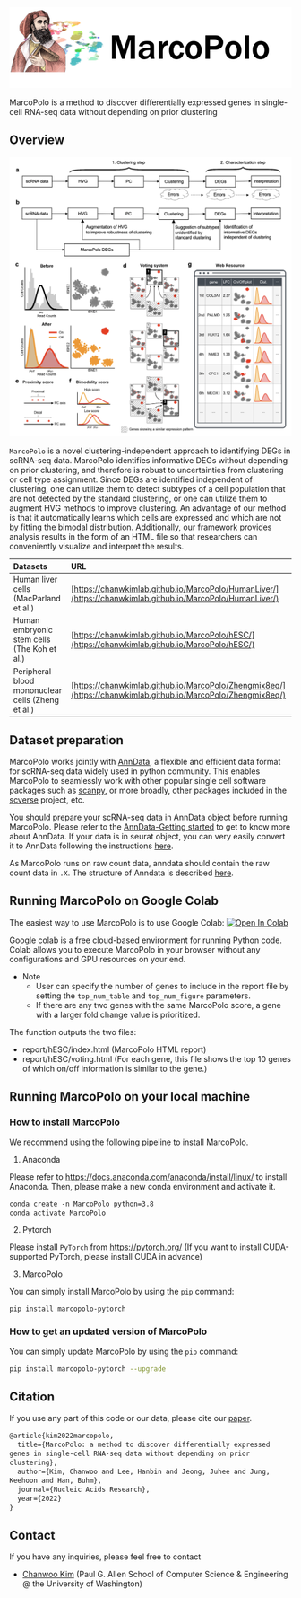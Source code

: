 

![MarcoPolo](assets/mp.png)

MarcoPolo is a method to discover differentially expressed genes in single-cell RNA-seq data without depending on prior clustering



## Overview


<img src="assets/overview.png" width="700">


`MarcoPolo` is a novel clustering-independent approach to identifying DEGs in scRNA-seq data. MarcoPolo identifies informative DEGs without depending on prior clustering, and therefore is robust to uncertainties from clustering or cell type assignment. Since DEGs are identified independent of clustering, one can utilize them to detect subtypes of a cell population that are not detected by the standard clustering, or one can utilize them to augment HVG methods to improve clustering. An advantage of our method is that it automatically learns which cells are expressed and which are not by fitting the bimodal distribution. Additionally, our framework provides analysis results in the form of an HTML file so that researchers can conveniently visualize and interpret the results.


|Datasets|URL|
|:---|:---|
|Human liver cells (MacParland et al.)|[https://chanwkimlab.github.io/MarcoPolo/HumanLiver/](https://chanwkimlab.github.io/MarcoPolo/HumanLiver/)|
|Human embryonic stem cells (The Koh et al.)|[https://chanwkimlab.github.io/MarcoPolo/hESC/](https://chanwkimlab.github.io/MarcoPolo/hESC/)|
|Peripheral blood mononuclear cells (Zheng et al.)|[https://chanwkimlab.github.io/MarcoPolo/Zhengmix8eq/](https://chanwkimlab.github.io/MarcoPolo/Zhengmix8eq/)|


## Dataset preparation
MarcoPolo works jointly with [AnnData](https://anndata.readthedocs.io/), a flexible and efficient data format for scRNA-seq data widely used in python community. This enables MarcoPolo to seamlessly work with other popular single cell software packages such as [scanpy](https://scanpy.readthedocs.io/), or more broadly, other packages included in the [scverse](https://scverse.org/projects/) project, etc. 

You should prepare your scRNA-seq data in AnnData object before running MarcoPolo.
Please refer to the [AnnData-Getting started](https://anndata-tutorials.readthedocs.io/en/latest/getting-started.html) to get to know more about AnnData.
If your data is in seurat object, you can very easily convert it to AnnData following the instructions [here](https://satijalab.org/seurat/articles/conversion_vignette.html).

As MarcoPolo runs on raw count data, anndata should contain the raw count data in `.X`. The structure of Anndata is described [here](https://anndata.readthedocs.io/en/latest/generated/anndata.AnnData.html). 

## Running MarcoPolo on Google Colab 
The easiest way to use MarcoPolo is to use Google Colab: [![Open In Colab](https://colab.research.google.com/assets/colab-badge.svg)](https://colab.research.google.com/github/chanwkimlab/MarcoPolo/blob/main/notebooks/MarcoPolo-tutorial.ipynb)

Google colab is a free cloud-based environment for running Python code. Colab allows you to execute MarcoPolo in your browser without any configurations and GPU resources on your end.

- Note
  - User can specify the number of genes to include in the report file by setting the `top_num_table`
    and `top_num_figure` parameters.
  - If there are any two genes with the same MarcoPolo score, a gene with a larger fold change value is prioritized.

The function outputs the two files:

- report/hESC/index.html (MarcoPolo HTML report)
- report/hESC/voting.html (For each gene, this file shows the top 10 genes of which on/off information is similar to the
  gene.)

## Running MarcoPolo on your local machine
### How to install MarcoPolo
We recommend using the following pipeline to install MarcoPolo.
1. Anaconda

Please refer to https://docs.anaconda.com/anaconda/install/linux/ to install Anaconda.
Then, please make a new conda environment and activate it.
```
conda create -n MarcoPolo python=3.8
conda activate MarcoPolo
```

2. Pytorch

Please install `PyTorch` from https://pytorch.org/ (If you want to install CUDA-supported PyTorch, please install CUDA in advance)

3. MarcoPolo

You can simply install MarcoPolo by using the `pip` command:
```bash
pip install marcopolo-pytorch
```
### How to get an updated version of MarcoPolo
You can simply update MarcoPolo by using the `pip` command:
```bash
pip install marcopolo-pytorch --upgrade
```

## Citation

If you use any part of this code or our data, please cite our
[paper](https://doi.org/10.1093/nar/gkac216).

```
@article{kim2022marcopolo,
  title={MarcoPolo: a method to discover differentially expressed genes in single-cell RNA-seq data without depending on prior clustering},
  author={Kim, Chanwoo and Lee, Hanbin and Jeong, Juhee and Jung, Keehoon and Han, Buhm},
  journal={Nucleic Acids Research},
  year={2022}
}
```

## Contact
If you have any inquiries, please feel free to contact
- [Chanwoo Kim](https://chanwoo.kim) (Paul G. Allen School of Computer Science & Engineering @ the University of
  Washington)